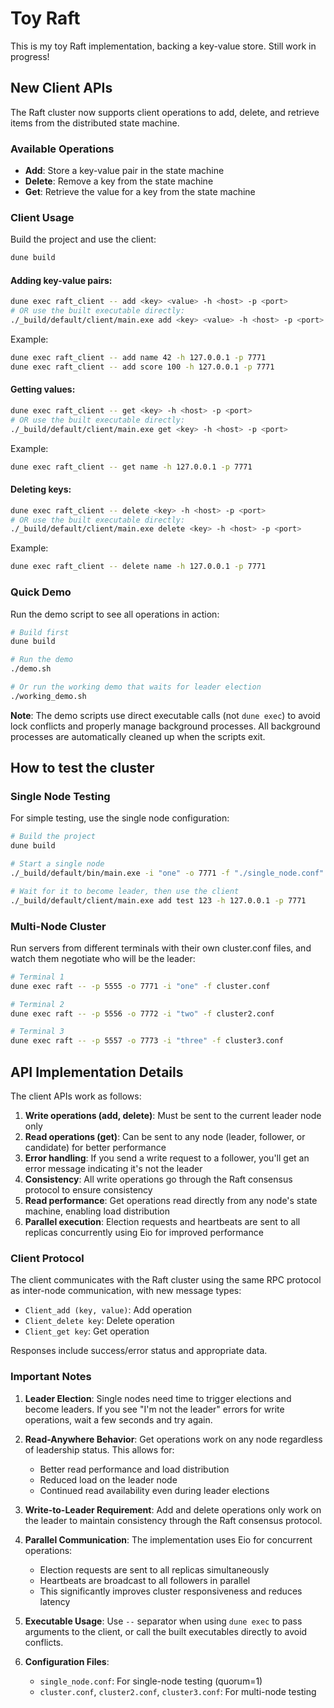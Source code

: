 # Toy Raft

This is my toy Raft implementation, backing a key-value store. Still work in progress!

## New Client APIs

The Raft cluster now supports client operations to add, delete, and retrieve items from the distributed state machine.

### Available Operations

- **Add**: Store a key-value pair in the state machine
- **Delete**: Remove a key from the state machine
- **Get**: Retrieve the value for a key from the state machine

### Client Usage

Build the project and use the client:

```bash
dune build
```

#### Adding key-value pairs:
```bash
dune exec raft_client -- add <key> <value> -h <host> -p <port>
# OR use the built executable directly:
./_build/default/client/main.exe add <key> <value> -h <host> -p <port>
```

Example:
```bash
dune exec raft_client -- add name 42 -h 127.0.0.1 -p 7771
dune exec raft_client -- add score 100 -h 127.0.0.1 -p 7771
```

#### Getting values:
```bash
dune exec raft_client -- get <key> -h <host> -p <port>
# OR use the built executable directly:
./_build/default/client/main.exe get <key> -h <host> -p <port>
```

Example:
```bash
dune exec raft_client -- get name -h 127.0.0.1 -p 7771
```

#### Deleting keys:
```bash
dune exec raft_client -- delete <key> -h <host> -p <port>
# OR use the built executable directly:
./_build/default/client/main.exe delete <key> -h <host> -p <port>
```

Example:
```bash
dune exec raft_client -- delete name -h 127.0.0.1 -p 7771
```

### Quick Demo

Run the demo script to see all operations in action:

```bash
# Build first
dune build

# Run the demo
./demo.sh

# Or run the working demo that waits for leader election
./working_demo.sh
```

**Note**: The demo scripts use direct executable calls (not `dune exec`) to avoid lock conflicts and properly manage background processes. All background processes are automatically cleaned up when the scripts exit.

## How to test the cluster

### Single Node Testing
For simple testing, use the single node configuration:

```bash
# Build the project
dune build

# Start a single node
./_build/default/bin/main.exe -i "one" -o 7771 -f "./single_node.conf" &

# Wait for it to become leader, then use the client
./_build/default/client/main.exe add test 123 -h 127.0.0.1 -p 7771
```

### Multi-Node Cluster
Run servers from different terminals with their own cluster.conf files, and watch them negotiate who will be the leader:

```bash
# Terminal 1
dune exec raft -- -p 5555 -o 7771 -i "one" -f cluster.conf

# Terminal 2
dune exec raft -- -p 5556 -o 7772 -i "two" -f cluster2.conf

# Terminal 3
dune exec raft -- -p 5557 -o 7773 -i "three" -f cluster3.conf
```

## API Implementation Details

The client APIs work as follows:

1. **Write operations (add, delete)**: Must be sent to the current leader node only
2. **Read operations (get)**: Can be sent to any node (leader, follower, or candidate) for better performance
3. **Error handling**: If you send a write request to a follower, you'll get an error message indicating it's not the leader
4. **Consistency**: All write operations go through the Raft consensus protocol to ensure consistency
5. **Read performance**: Get operations read directly from any node's state machine, enabling load distribution
6. **Parallel execution**: Election requests and heartbeats are sent to all replicas concurrently using Eio for improved performance

### Client Protocol

The client communicates with the Raft cluster using the same RPC protocol as inter-node communication, with new message types:

- `Client_add (key, value)`: Add operation
- `Client_delete key`: Delete operation
- `Client_get key`: Get operation

Responses include success/error status and appropriate data.

### Important Notes

1. **Leader Election**: Single nodes need time to trigger elections and become leaders. If you see "I'm not the leader" errors for write operations, wait a few seconds and try again.

2. **Read-Anywhere Behavior**: Get operations work on any node regardless of leadership status. This allows for:
   - Better read performance and load distribution
   - Reduced load on the leader node
   - Continued read availability even during leader elections

3. **Write-to-Leader Requirement**: Add and delete operations only work on the leader to maintain consistency through the Raft consensus protocol.

4. **Parallel Communication**: The implementation uses Eio for concurrent operations:
   - Election requests are sent to all replicas simultaneously
   - Heartbeats are broadcast to all followers in parallel
   - This significantly improves cluster responsiveness and reduces latency

5. **Executable Usage**: Use `--` separator when using `dune exec` to pass arguments to the client, or call the built executables directly to avoid conflicts.

6. **Configuration Files**:
   - `single_node.conf`: For single-node testing (quorum=1)
   - `cluster.conf`, `cluster2.conf`, `cluster3.conf`: For multi-node testing
